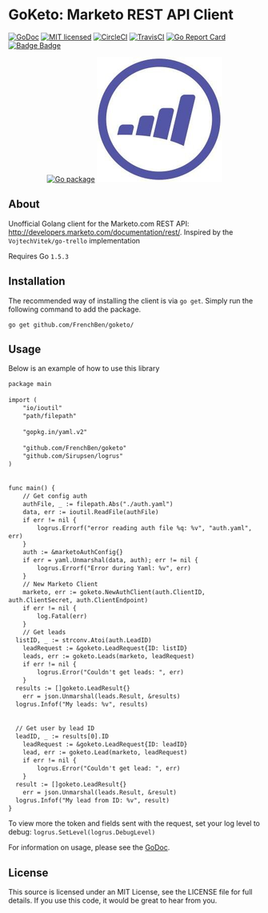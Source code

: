 GoKeto: Marketo REST API Client
===============================
[![GoDoc](https://godoc.org/github.com/FrenchBen/goketo?status.svg)](https://godoc.org/github.com/FrenchBen/goketo)
[![MIT licensed](https://img.shields.io/badge/license-MIT-blue.svg)](https://raw.githubusercontent.com/FrenchBen/goketo/master/LICENSE)
[![CircleCI](https://circleci.com/gh/FrenchBen/goketo.svg?style=shield)](https://circleci.com/gh/FrenchBen/goketo)
[![TravisCI](https://travis-ci.org/FrenchBen/goketo.svg?branch=master)](https://travis-ci.org/FrenchBen/goketo)
[![Go Report Card](https://goreportcard.com/badge/github.com/FrenchBen/goketo)](https://goreportcard.com/report/github.com/FrenchBen/goketo)
[![Badge Badge](http://badge-server.badge-validate.80d2e13b.svc.dockerapp.io:8088/github.com/FrenchBen/goketo)](https://github.com/FrenchBen/goketo)

<p align="center">
  <a href="http://golang.org" target="_blank"><img alt="Go package" src="https://golang.org/doc/gopher/pencil/gopherhat.jpg" width="20%" /></a>
  <a href="https://www.marketo.com/" target="_blank"><img src="https://raw.githubusercontent.com/FrenchBen/go-marketo/master/doc/Marketo-logo.jpg" alt="Marketo Logo"/></a>
</p>


About
----------------
Unofficial Golang client for the Marketo.com REST API: http://developers.marketo.com/documentation/rest/.
Inspired by the `VojtechVitek/go-trello` implementation

Requires Go `1.5.3`

Installation
----------------
The recommended way of installing the client is via `go get`. Simply run the following command to add the package.

    go get github.com/FrenchBen/goketo/

Usage
----------------
Below is an example of how to use this library

```
package main

import (
	"io/ioutil"
	"path/filepath"

	"gopkg.in/yaml.v2"

	"github.com/FrenchBen/goketo"
	"github.com/Sirupsen/logrus"
)


func main() {
	// Get config auth
	authFile, _ := filepath.Abs("./auth.yaml")
	data, err := ioutil.ReadFile(authFile)
	if err != nil {
		logrus.Errorf("error reading auth file %q: %v", "auth.yaml", err)
	}
	auth := &marketoAuthConfig{}
	if err = yaml.Unmarshal(data, auth); err != nil {
		logrus.Errorf("Error during Yaml: %v", err)
	}
	// New Marketo Client
	marketo, err := goketo.NewAuthClient(auth.ClientID, auth.ClientSecret, auth.ClientEndpoint)
	if err != nil {
		log.Fatal(err)
	}
	// Get leads
  listID, _ := strconv.Atoi(auth.LeadID)
	leadRequest := &goketo.LeadRequest{ID: listID}
	leads, err := goketo.Leads(marketo, leadRequest)
	if err != nil {
		logrus.Error("Couldn't get leads: ", err)
	}  
  results := []goketo.LeadResult{}
	err = json.Unmarshal(leads.Result, &results)
  logrus.Infof("My leads: %v", results)


  // Get user by lead ID
  leadID, _ := results[0].ID
	leadRequest := &goketo.LeadRequest{ID: leadID}
	lead, err := goketo.Lead(marketo, leadRequest)
	if err != nil {
		logrus.Error("Couldn't get lead: ", err)
	}
  result := []goketo.LeadResult{}
	err = json.Unmarshal(leads.Result, &result)
  logrus.Infof("My lead from ID: %v", result)
}
```

To view more the token and fields sent with the request, set your log level to debug:
`logrus.SetLevel(logrus.DebugLevel)`

For information on usage, please see the [GoDoc](https://godoc.org/github.com/FrenchBen/goketo).

License
----------------
This source is licensed under an MIT License, see the LICENSE file for full details. If you use this code, it would be great to hear from you.
